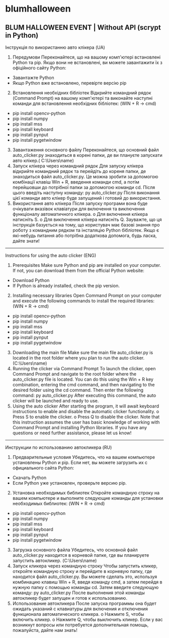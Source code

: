 # blumhalloween 
BLUM HALLOWEEN EVENT | Without API (scrypt in Python)
-----------------------------------------------------------------------------------
Інструкція по використанню авто клікера (UA)

1. Передумови
Переконайтеся, що на вашому комп'ютері встановлені Python та pip. Якщо вони не
встановлені, ви можете завантажити їх з офіційного сайту Python:
- Завантажте Python
- Якщо Python вже встановлено, перевірте версію pip
2. Встановлення необхідних бібліотек
Відкрийте командний рядок (Command Prompt) на вашому комп'ютері та виконайте
наступні команди для встановлення необхідних бібліотек: (WIN + R → cmd)
- pip install opencv-python
- pip install numpy
- pip install mss
- pip install keyboard
- pip install pynput
- pip install pygetwindow
3. Завантаження основного файлу
Переконайтеся, що основний файл auto_clicker.py знаходиться в корені папки,
де ви плануєте запускати авто клікер.( C:\Users\name)
4. Запуск клікера через командний рядок
Для запуску клікера відкрийте командний рядок та перейдіть до кореня папки, де
знаходиться файл auto_clicker.py. Це можна зробити за допомогою комбінації
клавіш Win + R, введення команди cmd, а потім перейшовши до потрібної папки за
допомогою команди cd.
Після цього введіть наступну команду:
py auto_clicker.py
Після виконання цієї команди авто клікер буде запущений і готовий до
використання.
5. Використання авто клікера
Після запуску програми вона буде очікувати вказівок клавіатури для включення та
виключення функціоналу автоматичного клікера.
o Для включення клікера натисніть S.
o Для виключення клікера натисніть Q.
Зауважте, що ця інструкція базується на тому, що користувач має базові знання про
роботу з командним рядком та інсталяцію Python бібліотек. Якщо є які-небудь питання
або потрібна додаткова допомога, будь ласка, дайте знати! 
-----------------------------------------------------------------------------------
Instructions for using the auto clicker (ENG)
1. Prerequisites
Make sure Python and pip are installed on your computer. If not, you can download
them from the official Python website:
- Download Python
- If Python is already installed, check the pip version.
2. Installing necessary libraries
Open Command Prompt on your computer and execute the following commands to
install the required libraries: (WIN + R → cmd)
- pip install opencv-python
- pip install numpy
- pip install mss
- pip install keyboard
- pip install pynput
- pip install pygetwindow
3. Downloading the main file
Make sure the main file auto_clicker.py is located in the root folder where you plan to
run the auto clicker. (C:\Users\name)
4. Running the clicker via Command Prompt
To launch the clicker, open Command Prompt and navigate to the root folder where the
auto_clicker.py file is located. You can do this using the Win + R key combination,
entering the cmd command, and then navigating to the desired folder using the cd
command.
Then enter the following command:
py auto_clicker.py
After executing this command, the auto clicker will be launched and ready to use.
5. Using the auto clicker
After starting the program, it will await keyboard instructions to enable and disable the
automatic clicker functionality.
o Press S to enable the clicker.
o Press Q to disable the clicker.
Note that this instruction assumes the user has basic knowledge of working with
Command Prompt and installing Python libraries. If you have any questions or need
further assistance, please let us know!
-----------------------------------------------------------------------------------
Инструкции по использованию автокликера (RU)
1. Предварительные условия
Убедитесь, что на вашем компьютере установлены Python и pip. Если нет, вы
можете загрузить их с официального сайта Python:
- Скачать Python
- Если Python уже установлен, проверьте версию pip.
2. Установка необходимых библиотек
Откройте командную строку на вашем компьютере и выполните следующие
команды для установки необходимых библиотек: (WIN + R → cmd)
- pip install opencv-python
- pip install numpy
- pip install mss
- pip install keyboard
- pip install pynput
- pip install pygetwindow
3. Загрузка основного файла
Убедитесь, что основной файл auto_clicker.py находится в корневой папке, где
вы планируете запустить автокликер. (C:\Users\name)
4. Запуск кликера через командную строку
Чтобы запустить кликер, откройте командную строку и перейдите в корневую
папку, где находится файл auto_clicker.py. Вы можете сделать это, используя
комбинацию клавиш Win + R, введя команду cmd, а затем перейдя в нужную папку
с помощью команды cd.
Затем введите следующую команду:
py auto_clicker.py
После выполнения этой команды автокликер будет запущен и готов к
использованию.
5. Использование автокликера
После запуска программы она будет ожидать указаний с клавиатуры для
включения и отключения функционала автоматического кликера.
o Нажмите S, чтобы включить кликер.
o Нажмите Q, чтобы выключить кликер.
Если у вас возникнут вопросы или потребуется дополнительная помощь, пожалуйста,
дайте нам знать! 
